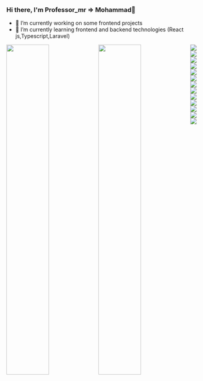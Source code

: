### Hi there, I'm Professor_mr => Mohammad👋

- 🔭 I’m currently working on some frontend projects
- 🌱 I’m currently learning frontend and backend technologies (React js,Typescript,Laravel)

<img align="left" width="47%" src="https://github-readme-stats.vercel.app/api?username=ProfessorMR&show_icons=true&theme=merko">
<img align="left" width="47%" src="https://github-readme-stats.vercel.app/api/top-langs/?username=ProfessorMR&layout=compact">

<img align="left" src="https://img.shields.io/badge/mysql-%2300f.svg?style=for-the-badge&logo=mysql&logoColor=white">
<img align="left" src="https://img.shields.io/badge/adobe%20photoshop-%2331A8FF.svg?style=for-the-badge&logo=adobe%20photoshop&logoColor=white">
<img align="left" src="https://img.shields.io/badge/bootstrap-%238511FA.svg?style=for-the-badge&logo=bootstrap&logoColor=white">
<img align="left" src="https://img.shields.io/badge/jquery-%230769AD.svg?style=for-the-badge&logo=jquery&logoColor=white">
<img align="left" src="https://img.shields.io/badge/laravel-%23FF2D20.svg?style=for-the-badge&logo=laravel&logoColor=white">
<img align="left" src="https://img.shields.io/badge/react-%2320232a.svg?style=for-the-badge&logo=react&logoColor=%2361DAFB">
<img align="left" src="https://img.shields.io/badge/tailwindcss-%2338B2AC.svg?style=for-the-badge&logo=tailwind-css&logoColor=white">
<img align="left" src="https://img.shields.io/badge/css3-%231572B6.svg?style=for-the-badge&logo=css3&logoColor=white">
<img align="left" src="https://img.shields.io/badge/html5-%23E34F26.svg?style=for-the-badge&logo=html5&logoColor=white">
<img align="left" src="https://img.shields.io/badge/javascript-%23323330.svg?style=for-the-badge&logo=javascript&logoColor=%23F7DF1E">
<img align="left" src="https://img.shields.io/badge/php-%23777BB4.svg?style=for-the-badge&logo=php&logoColor=white">
<img align="left" src="https://img.shields.io/badge/python-3670A0?style=for-the-badge&logo=python&logoColor=ffdd54">
<img align="left" src="https://img.shields.io/badge/c++-%2300599C.svg?style=for-the-badge&logo=c%2B%2B&logoColor=white">

